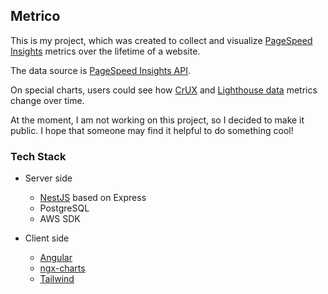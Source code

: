 ## Metrico

This is my project, which was created to collect and visualize [PageSpeed Insights](https://developers.google.com/speed/docs/insights/v5/about) metrics over the lifetime of a website.

The data source is [PageSpeed Insights API](https://developers.google.com/speed/docs/insights/v5/get-started).

On special charts, users could see how [CrUX](https://developer.chrome.com/docs/crux/about/) and [Lighthouse data](https://developer.chrome.com/docs/lighthouse/overview/) metrics change over time.

At the moment, I am not working on this project, so I decided to make it public. I hope that someone may find it helpful to do something cool!

### Tech Stack
- Server side
  - [NestJS](https://nestjs.com/) based on Express
  - PostgreSQL
  - AWS SDK

- Client side
  - [Angular](https://angular.io/)
  - [ngx-charts](https://www.npmjs.com/package/@swimlane/ngx-charts)
  - [Tailwind](https://tailwindcss.com/)

  